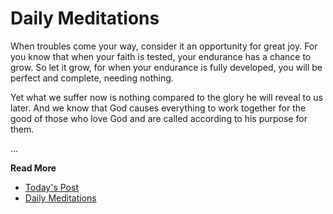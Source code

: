 # Daily Meditations

When troubles come your way, consider it an
opportunity for great joy. For you know that when your faith is tested, your
endurance has a chance to grow. So let it grow, for when your endurance is fully
developed, you will be perfect and complete, needing nothing.

Yet what we suffer now is nothing compared to the glory he will reveal to us
later. And we know that God causes everything to work together for the good
of those who love God and are called according to his purpose for them.


...

**Read More**

* [Today's Post](https://spiritual-things.org/blog/daily/03-04.md)
* [Daily Meditations](https://spiritual-things.org/blog/daily/Index.md)

